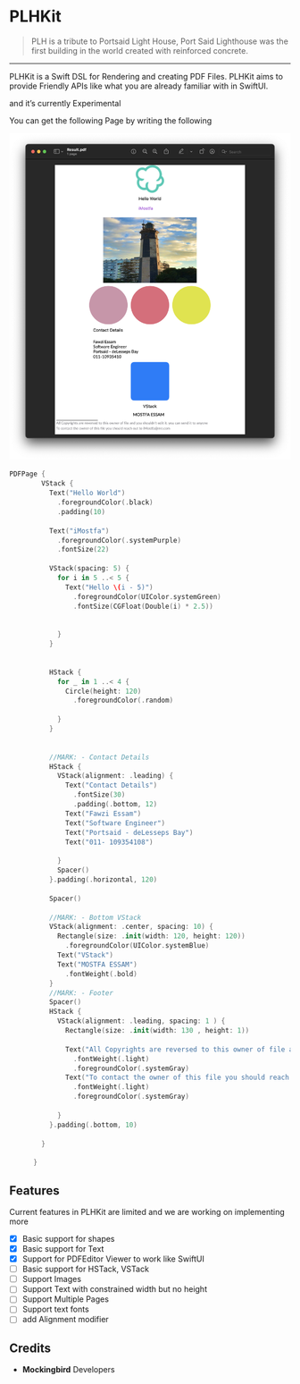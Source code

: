 # PLHKit

> PLH is a tribute to Portsaid Light House, Port Said Lighthouse was the first building in the world created with reinforced concrete.
> 

****

PLHKit is a Swift DSL for Rendering and creating PDF Files. PLHKit aims to provide Friendly APIs like what you are already familiar with in SwiftUI.

and it’s currently Experimental 

You can get the following Page by writing the following

![Screenshot](screenshot2.png)

```swift
PDFPage {
        VStack {
          Text("Hello World")
            .foregroundColor(.black)
            .padding(10)
          
          Text("iMostfa")
            .foregroundColor(.systemPurple)
            .fontSize(22)
          
          VStack(spacing: 5) {
            for i in 5 ..< 5 {
              Text("Hello \(i - 5)")
                .foregroundColor(UIColor.systemGreen)
                .fontSize(CGFloat(Double(i) * 2.5))
              
              
            }
          }
          
          
          HStack {
            for _ in 1 ..< 4 {
              Circle(height: 120)
                .foregroundColor(.random)
              
            }
          }
          
          
          //MARK: - Contact Details
          HStack {
            VStack(alignment: .leading) {
              Text("Contact Details")
                .fontSize(30)
                .padding(.bottom, 12)
              Text("Fawzi Essam")
              Text("Software Engineer")
              Text("Portsaid - deLesseps Bay")
              Text("011- 109354108")
              
            }
            Spacer()
          }.padding(.horizontal, 120)
          
          Spacer()
          
          //MARK: - Bottom VStack
          VStack(alignment: .center, spacing: 10) {
            Rectangle(size: .init(width: 120, height: 120))
              .foregroundColor(UIColor.systemBlue)
            Text("VStack")
            Text("MOSTFA ESSAM")
              .fontWeight(.bold)
          }
          //MARK: - Footer
          Spacer()
          HStack {
            VStack(alignment: .leading, spacing: 1 ) {
              Rectangle(size: .init(width: 130 , height: 1))
              
              Text("All Copyrights are reversed to this owner of file and you shouldn't edit it. you can send it to anyone")
                .fontWeight(.light)
                .foregroundColor(.systemGray)
              Text("To contact the owner of this file you should reach out to iMostfa@me.com")
                .fontWeight(.light)
                .foregroundColor(.systemGray)
              
            }
          }.padding(.bottom, 10)
          
        }
        
      }
```

## Features

Current features in PLHKit are limited and we are working on implementing more

- [x]  Basic support for shapes
- [x]  Basic support for Text
- [x]  Support for PDFEditor Viewer to work like SwiftUI
- [ ]  Basic support for HSTack, VSTack
- [ ]  Support Images
- [ ]  Support Text with constrained width but no height
- [ ]  Support Multiple Pages
- [ ]  Support text fonts
- [ ]  add Alignment modifier

## Credits

- ****Mockingbird**** Developers
